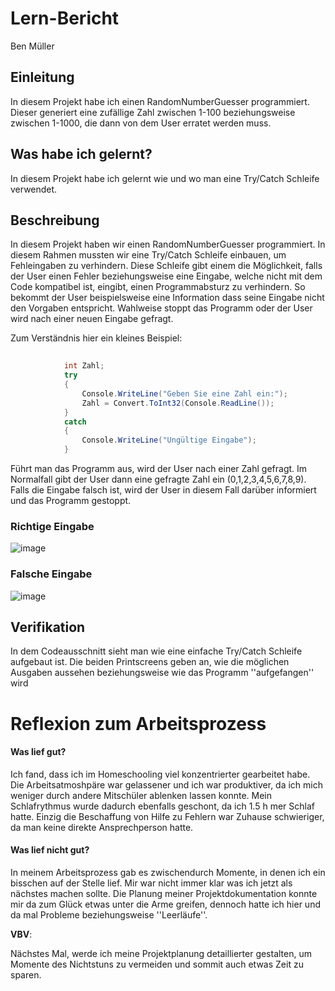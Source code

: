 # Lern-Bericht
Ben Müller

## Einleitung

In diesem Projekt habe ich einen RandomNumberGuesser programmiert. Dieser generiert eine zufällige Zahl zwischen 1-100 beziehungsweise zwischen 1-1000, die dann von dem User erratet werden muss.

## Was habe ich gelernt?

In diesem Projekt habe ich gelernt wie und wo man eine Try/Catch Schleife verwendet.


## Beschreibung

In diesem Projekt haben wir einen RandomNumberGuesser programmiert. In diesem Rahmen mussten wir eine Try/Catch Schleife einbauen, um Fehleingaben zu verhindern.
Diese Schleife gibt einem die Möglichkeit, falls der User einen Fehler beziehungsweise eine Eingabe, welche nicht mit dem Code kompatibel ist, eingibt, einen Programmabsturz zu verhindern. 
So bekommt der User beispielsweise eine Information dass seine Eingabe nicht den Vorgaben entspricht. Wahlweise stoppt das Programm oder der User wird nach einer neuen Eingabe gefragt.

Zum Verständnis hier ein kleines Beispiel:
```csharp
         
            int Zahl;
            try
            {
                Console.WriteLine("Geben Sie eine Zahl ein:");
                Zahl = Convert.ToInt32(Console.ReadLine());
            }
            catch
            {
                Console.WriteLine("Ungültige Eingabe");
            }
```
Führt man das Programm aus, wird der User nach einer Zahl gefragt. Im Normalfall gibt der User dann eine gefragte Zahl ein (0,1,2,3,4,5,6,7,8,9). 
Falls die Eingabe falsch ist, wird der User in diesem Fall darüber informiert und das Programm gestoppt.


### Richtige Eingabe
![image](https://user-images.githubusercontent.com/111043950/191689682-7123b314-00c7-4138-a4e5-5025517af6d1.png)

### Falsche Eingabe

![image](https://user-images.githubusercontent.com/111043950/191689923-f6c90e93-b7f7-4b86-96bf-9aaeebd1e46a.png)



## Verifikation

In dem Codeausschnitt sieht man wie eine einfache Try/Catch Schleife aufgebaut ist. 
Die beiden Printscreens geben an, wie die möglichen Ausgaben aussehen beziehungsweise wie  das Programm ''aufgefangen'' wird

# Reflexion zum Arbeitsprozess

#### Was lief gut?

Ich fand, dass ich im Homeschooling viel konzentrierter gearbeitet habe. Die Arbeitsatmoshpäre war gelassener und ich war produktiver, da ich mich weniger 
durch andere Mitschüler ablenken lassen konnte. Mein Schlafrythmus wurde dadurch ebenfalls geschont, da ich 1.5 h mer Schlaf hatte. Einzig die Beschaffung von Hilfe zu Fehlern
war Zuhause schwieriger, da man keine direkte Ansprechperson hatte.

#### Was lief nicht gut?

In meinem Arbeitsprozess gab es zwischendurch Momente, in denen ich ein bisschen auf der Stelle lief. Mir war nicht immer klar was ich jetzt als nächstes machen sollte.
Die Planung meiner Projektdokumentation konnte mir da zum Glück etwas unter die Arme greifen, dennoch hatte ich hier und da mal Probleme beziehungsweise ''Leerläufe''.



**VBV**: 

Nächstes Mal, werde ich meine Projektplanung detaillierter gestalten, um Momente des Nichtstuns zu vermeiden und sommit auch etwas Zeit zu sparen.



